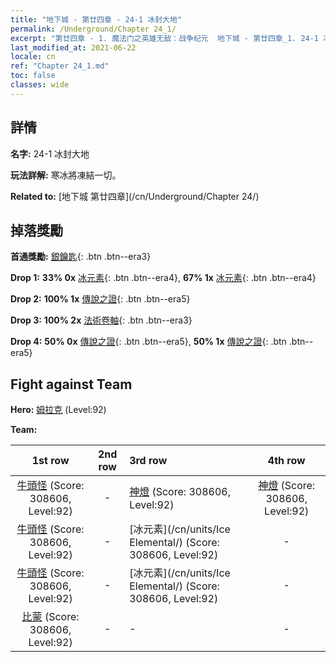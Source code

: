 ```yaml
---
title: "地下城 - 第廿四章 - 24-1 冰封大地"
permalink: /Underground/Chapter 24_1/
excerpt: "第廿四章 - 1. 魔法门之英雄无敌：战争纪元  地下城 - 第廿四章_1. 24-1 冰封大地"
last_modified_at: 2021-06-22
locale: cn
ref: "Chapter 24_1.md"
toc: false
classes: wide
---
```


## 詳情

 **名字:** 24-1 冰封大地

 **玩法詳解:**       寒冰將凍結一切。

 **Related to:** [地下城 第廿四章](/cn/Underground/Chapter 24/)

## 掉落獎勵

 **首通獎勵:** [銀鑰匙](/cn/Items/con_693/){: .btn .btn--era3}

 **Drop 1:** **33% 0x** [冰元素](/cn/Items/unt_264/){: .btn .btn--era4}, **67% 1x** [冰元素](/cn/Items/unt_264/){: .btn .btn--era4}

 **Drop 2:** **100% 1x** [傳說之證](/cn/Items/mat_88/){: .btn .btn--era5}

 **Drop 3:** **100% 2x** [法術卷軸](/cn/Items/con_694/){: .btn .btn--era3}

 **Drop 4:** **50% 0x** [傳說之證](/cn/Items/mat_81/){: .btn .btn--era5}, **50% 1x** [傳說之證](/cn/Items/mat_81/){: .btn .btn--era5}


## Fight against Team
 **Hero:** [姆拉克](/cn/heroes/Mullich/) (Level:92)

 **Team:**


  | 1st row | 2nd row | 3rd row | 4th row |
  |:----:|:----:|:----|:----:|
  | [牛頭怪](/cn/units/Minotaur/) (Score: 308606, Level:92)  | - | [神燈](/cn/units/Genie/) (Score: 308606, Level:92)  | [神燈](/cn/units/Genie/) (Score: 308606, Level:92)  |
  | [牛頭怪](/cn/units/Minotaur/) (Score: 308606, Level:92)  | - | [冰元素](/cn/units/Ice Elemental/) (Score: 308606, Level:92)  | - |
  | [牛頭怪](/cn/units/Minotaur/) (Score: 308606, Level:92)  | - | [冰元素](/cn/units/Ice Elemental/) (Score: 308606, Level:92)  | - |
  | [比蒙](/cn/units/Behemoth/) (Score: 308606, Level:92)  | - | - | - |


